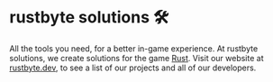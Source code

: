 # rustbyte solutions 🛠️
All the tools you need, for a better in-game experience.
At rustbyte solutions, we create solutions for the game [Rust](https://rust.facepunch.com/).
Visit our website at [rustbyte.dev](https://rustbyte.dev), to see a list of our projects and all of our developers.
